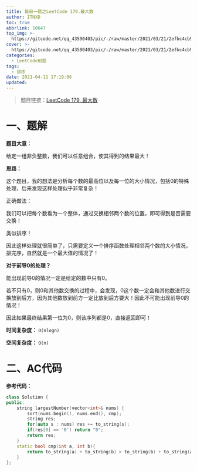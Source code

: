 ```yaml
---
title: 每日一题之LeetCode 179.最大数
author: ITNXD
toc: true
abbrlink: 10647
top_img: >-
  https://gitcode.net/qq_43590403/pic/-/raw/master/2021/03/21/2efbc4cb93b487fd05b4faaa113a1b7d.png
cover: >-
  https://gitcode.net/qq_43590403/pic/-/raw/master/2021/03/21/2efbc4cb93b487fd05b4faaa113a1b7d.png
categories:
  - LeetCode刷题
tags:
  - 排序
date: 2021-04-11 17:19:06
updated:
---
```






> 题目链接：[LeetCode 179. 最大数](https://leetcode-cn.com/problems/largest-number/)





# 一、题解



**题目大意：**

给定一组非负整数，我们可以任意组合，使其得到的结果最大！



**思路：**

这个题目，我的想法是分析每个数的最高位以及每一位的大小情况，包括0的特殊处理，后来发现这样处理似乎非常复杂！



正确做法：

我们可以把每个数看为一个整体，通过交换相邻两个数的位置，即可得到是否需要交换！

类似排序！

因此这样处理就很简单了，只需要定义一个排序函数处理相邻两个数的大小情况，排完序，自然就是一个最大值的情况了！



**对于前导0的处理？**

能出现前导0的情况一定是给定的数中只有0。

若不只有0，则0和其他数交换的过程中，会发现，0这个数一定会和其他数进行交换放到后方，因为其他数放到前方一定比放到后方要大！因此不可能出现前导0的情况！



因此如果最终结果第一位为0，则该序列都是0，直接返回即可！



**时间复杂度：** `O(nlogn)`

**空间复杂度：** `O(n)`











# 二、AC代码





**参考代码：**





```c++
class Solution {
public:
    string largestNumber(vector<int>& nums) {
        sort(nums.begin(), nums.end(), cmp);
        string res;
        for(auto s : nums) res += to_string(s);
        if(res[0] == '0') return "0";
        return res;
    }
    static bool cmp(int a, int b){
        return to_string(a) + to_string(b) > to_string(b) + to_string(a);
    }
};
```

